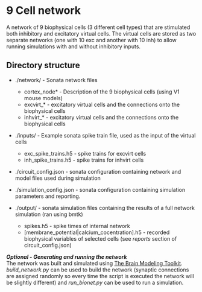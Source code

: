 # 9 Cell network

A network of 9 biophysical cells (3 different cell types) that are stimulated both inhibitory and excitatory virtual cells. The
virtual cells are stored as two separate networks (one with 10 exc and another with 10 inh) to allow running simulations 
with and without inhibitory inputs.


## Directory structure
* ./network/ - Sonata network files
  * cortex_node* - Description of the 9 biophysical cells (using V1 mouse models) 
  * excvirt_* - excitatory virtual cells and the connections onto the biophysical cells
  * inhvirt_* - excitatory virtual cells and the connections onto the biophysical cells
  
* ./inputs/ - Example sonata spike train file, used as the input of the virtual cells
  * exc_spike_trains.h5 - spike trains for excvirt cells
  * inh_spike_trains.h5 - spike trains for inhvirt cells

* ./circuit_config.json - sonata configuration containing network and model files used during simulation

* ./simulation_config.json - sonata configuration containing simulation parameters and reporting.

* ./output/ - sonata simulation files containing the results of a full network simulation (ran using bmtk)
  * spikes.h5 - spike times of internal network
  * [membrane_potential|calcium_cocentration].h5 - recorded biophysical variables of selected cells (see _reports_ section of circuit_config.json)


__*Optional - Generating and running the network*__  
The network was built and simulated using [The Brain Modeling Toolkit](https://github.com/AllenInstitute/bmtk). 
*build_network.py* can be used to build the network (synaptic connections are assigned randomly so every time the script is
executed the network will be slightly different) and *run_bionet.py* can be used to run a simulation. 


